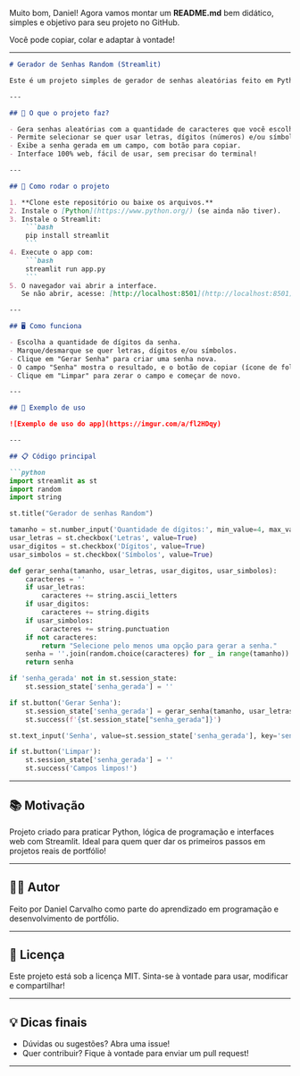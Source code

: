 Muito bom, Daniel! Agora vamos montar um **README.md** bem didático, simples e objetivo para seu projeto no GitHub.

Você pode copiar, colar e adaptar à vontade!

---

````markdown
# Gerador de Senhas Random (Streamlit)

Este é um projeto simples de gerador de senhas aleatórias feito em Python, utilizando o Streamlit para criar uma interface gráfica fácil de usar.

---

## 🎯 O que o projeto faz?

- Gera senhas aleatórias com a quantidade de caracteres que você escolher.
- Permite selecionar se quer usar letras, dígitos (números) e/ou símbolos na senha.
- Exibe a senha gerada em um campo, com botão para copiar.
- Interface 100% web, fácil de usar, sem precisar do terminal!

---

## 🚀 Como rodar o projeto

1. **Clone este repositório ou baixe os arquivos.**
2. Instale o [Python](https://www.python.org/) (se ainda não tiver).
3. Instale o Streamlit:
    ```bash
    pip install streamlit
    ```
4. Execute o app com:
    ```bash
    streamlit run app.py
    ```
5. O navegador vai abrir a interface.  
   Se não abrir, acesse: [http://localhost:8501](http://localhost:8501)

---

## 🖥️ Como funciona

- Escolha a quantidade de dígitos da senha.
- Marque/desmarque se quer letras, dígitos e/ou símbolos.
- Clique em "Gerar Senha" para criar uma senha nova.
- O campo "Senha" mostra o resultado, e o botão de copiar (ícone de folha) já está disponível ao lado.
- Clique em "Limpar" para zerar o campo e começar de novo.

---

## 📝 Exemplo de uso

![Exemplo de uso do app](https://imgur.com/a/fl2HDqy)

---

## 📋 Código principal

```python
import streamlit as st
import random
import string

st.title("Gerador de senhas Random")

tamanho = st.number_input('Quantidade de dígitos:', min_value=4, max_value=32, value=10)
usar_letras = st.checkbox('Letras', value=True)
usar_digitos = st.checkbox('Dígitos', value=True)
usar_simbolos = st.checkbox('Símbolos', value=True)

def gerar_senha(tamanho, usar_letras, usar_digitos, usar_simbolos):
    caracteres = ''
    if usar_letras:
        caracteres += string.ascii_letters
    if usar_digitos:
        caracteres += string.digits
    if usar_simbolos:
        caracteres += string.punctuation
    if not caracteres:
        return "Selecione pelo menos uma opção para gerar a senha."
    senha = ''.join(random.choice(caracteres) for _ in range(tamanho))
    return senha

if 'senha_gerada' not in st.session_state:
    st.session_state['senha_gerada'] = ''

if st.button('Gerar Senha'):
    st.session_state['senha_gerada'] = gerar_senha(tamanho, usar_letras, usar_digitos, usar_simbolos)
    st.success(f'{st.session_state["senha_gerada"]}')

st.text_input('Senha', value=st.session_state['senha_gerada'], key='senha_field', disabled=True)

if st.button('Limpar'):
    st.session_state['senha_gerada'] = ''
    st.success('Campos limpos!')
````

---

## 📚 Motivação

Projeto criado para praticar Python, lógica de programação e interfaces web com Streamlit.
Ideal para quem quer dar os primeiros passos em projetos reais de portfólio!

---

## 👨‍💻 Autor

Feito por Daniel Carvalho como parte do aprendizado em programação e desenvolvimento de portfólio.

---

## 📄 Licença

Este projeto está sob a licença MIT.
Sinta-se à vontade para usar, modificar e compartilhar!

---

## 💡 Dicas finais

* Dúvidas ou sugestões? Abra uma issue!
* Quer contribuir? Fique à vontade para enviar um pull request!

---

